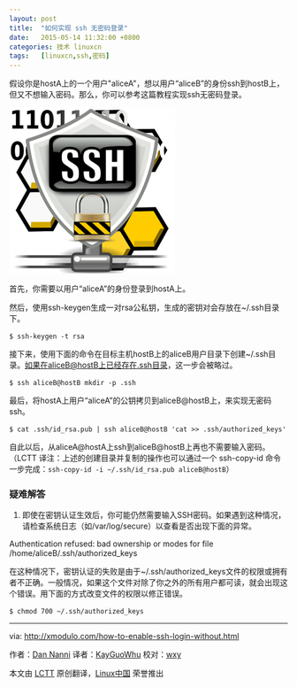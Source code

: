 ```yaml
---
layout: post
title:	"如何实现 ssh 无密码登录"
date:	2015-05-14 11:32:00 +0800 
categories:	技术 linuxcn 
tags:	[linuxcn,ssh,密码]
---
```



假设你是hostA上的一个用户"aliceA"，想以用户“aliceB”的身份ssh到hostB上，但又不想输入密码。那么，你可以参考这篇教程实现ssh无密码登录。


![](/Asserts/Images/album/201505/14/003705gnrn1j2laldacr9i.png)


首先，你需要以用户“aliceA”的身份登录到hostA上。


然后，使用ssh-keygen生成一对rsa公私钥，生成的密钥对会存放在~/.ssh目录下。



```
$ ssh-keygen -t rsa

```

接下来，使用下面的命令在目标主机hostB上的aliceB用户目录下创建~/.ssh目录。如果在aliceB@hostB上已经存在.ssh目录，这一步会被略过。



```
$ ssh aliceB@hostB mkdir -p .ssh

```

最后，将hostA上用户“aliceA”的公钥拷贝到aliceB@hostB上，来实现无密码ssh。



```
$ cat .ssh/id_rsa.pub | ssh aliceB@hostB 'cat >> .ssh/authorized_keys'

```

自此以后，从aliceA@hostA上ssh到aliceB@hostB上再也不需要输入密码。（LCTT 译注：上述的创建目录并复制的操作也可以通过一个 ssh-copy-id 命令一步完成：`ssh-copy-id -i ~/.ssh/id_rsa.pub aliceB@hostB`）


### 疑难解答


1. 即使在密钥认证生效后，你可能仍然需要输入SSH密码。如果遇到这种情况，请检查系统日志（如/var/log/secure）以查看是否出现下面的异常。


Authentication refused: bad ownership or modes for file /home/aliceB/.ssh/authorized\_keys


在这种情况下，密钥认证的失败是由于~/.ssh/authorized\_keys文件的权限或拥有者不正确。一般情况，如果这个文件对除了你之外的所有用户都可读，就会出现这个错误。用下面的方式改变文件的权限以修正错误。



```
$ chmod 700 ~/.ssh/authorized_keys 

```



---


via: <http://xmodulo.com/how-to-enable-ssh-login-without.html>


作者：[Dan Nanni](http://xmodulo.com/author/nanni) 译者：[KayGuoWhu](https://github.com/KayGuoWhu) 校对：[wxy](https://github.com/wxy)


本文由 [LCTT](https://github.com/LCTT/TranslateProject) 原创翻译，[Linux中国](http://linux.cn/) 荣誉推出
